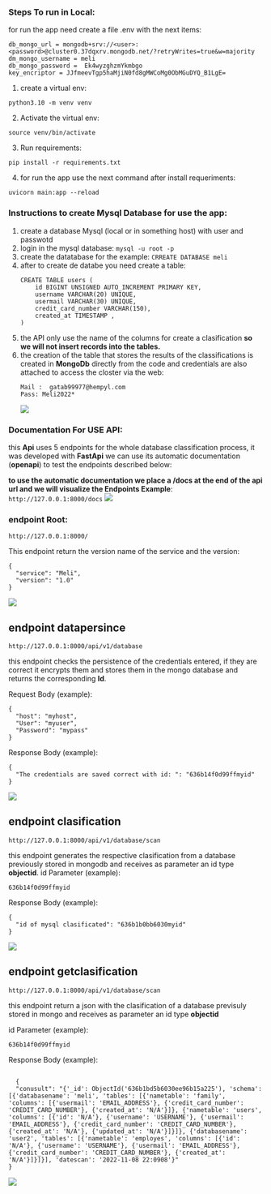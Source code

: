  ### Steps To run in Local:
for run the app need create a file .env with the next items:

```
db_mongo_url = mongodb+srv://<user>:<password>@cluster0.37dqxrv.mongodb.net/?retryWrites=true&w=majority
dm_mongo_username = meli
db_mongo_password =  Ek4wyzghzmYkmbgo
key_encriptor = JJfmeevTgp5haMjiN0fd8gMWCoMg0ObMGuDYQ_B1LgE=
```

1. create a virtual env:
```
python3.10 -m venv venv
```

2. Activate the virtual env:
```
source venv/bin/activate
```

3. Run requirements:
```
pip install -r requirements.txt
```

4. for run the app use the next command after install requeriments:

```
uvicorn main:app --reload
```

 ### Instructions to create Mysql Database for use the app:

 1. create a database Mysql (local or in something host) with user and passwotd
 2. login in the mysql database:
    ```mysql -u root -p```
 3. create the datatabase for the example:
    ```CRREATE DATABASE meli```
 4. after to create de databe you need create a table:
    ```
    CREATE TABLE users (
        id BIGINT UNSIGNED AUTO_INCREMENT PRIMARY KEY,
        username VARCHAR(20) UNIQUE,
        usermail VARCHAR(30) UNIQUE,
        credit_card_number VARCHAR(150),
        created_at TIMESTAMP ,
    )
    ```
5. the API only use the name of the columns for create a clasification **so we will not insert records into the tables.**
6. the creation of the table that stores the results of the classifications is created in **MongoDb** directly from the code and credentials are also attached to access the closter via the web:
     ```
     Mail :  gatab99977@hempyl.com
     Pass: Meli2022*
    ```
    ![](https://i.ibb.co/6mLmS4M/mongodb.png)

### Documentation For USE API:
this **Api** uses 5 endpoints for the whole database classification process, it was developed with **FastApi** we can use its automatic documentation (**openapi**) to test the endpoints described below:

**to use the automatic documentation we place a /docs at the end of the api url and we will visualize the Endpoints  Example**:
     ```
    http://127.0.0.1:8000/docs
    ```
    ![](https://i.ibb.co/pXBTvqP/openapi.png)

### endpoint Root:
```
http://127.0.0.1:8000/
```
This endpoint return the version name of the service and the version:
```
{
  "service": "Meli",
  "version": "1.0"
}
```
![](assets/endpoint_root.gif)


## endpoint datapersince
```
http://127.0.0.1:8000/api/v1/database
```

this endpoint checks the persistence of the credentials entered, if they are correct it encrypts them and stores them in the mongo database and returns the corresponding **Id**.

Request Body (example):
```
{
  "host": "myhost",
  "User": "myuser",
  "Password": "mypass"
}
```

Response Body (example):
```
{
  "The credentials are saved correct with id: ": "636b14f0d99ffmyid"
}
```
![](assets/endpoint_persistence.gif)

## endpoint clasification
```
http://127.0.0.1:8000/api/v1/database/scan
```

this endpoint generates the respective clasification from a database previously stored in mongodb and receives as parameter an id type **objectid**.
id Parameter (example):
```
636b14f0d99ffmyid
```

Response Body (example):
```
{
  "id of mysql clasificated": "636b1b0bb6030myid"
}
```
![](assets/endpoint_clasification.gif)

## endpoint getclasification

```
http://127.0.0.1:8000/api/v1/database/scan
```


this endpoint return  a json with the clasification of a database previsuly stored in mongo and receives as parameter an id type **objectid**

id Parameter (example):
```
636b14f0d99ffmyid
```

Response Body (example):
```

  {
  "conusult": "{'_id': ObjectId('636b1bd5b6030ee96b15a225'), 'schema': [{'databasename': 'meli', 'tables': [{'nametable': 'family', 'columns': [{'usermail': 'EMAIL_ADDRESS'}, {'credit_card_number': 'CREDIT_CARD_NUMBER'}, {'created_at': 'N/A'}]}, {'nametable': 'users', 'columns': [{'id': 'N/A'}, {'username': 'USERNAME'}, {'usermail': 'EMAIL_ADDRESS'}, {'credit_card_number': 'CREDIT_CARD_NUMBER'}, {'created_at': 'N/A'}, {'updated_at': 'N/A'}]}]}, {'databasename': 'user2', 'tables': [{'nametable': 'employes', 'columns': [{'id': 'N/A'}, {'username': 'USERNAME'}, {'usermail': 'EMAIL_ADDRESS'}, {'credit_card_number': 'CREDIT_CARD_NUMBER'}, {'created_at': 'N/A'}]}]}], 'datescan': '2022-11-08 22:0908'}"
}

```
![](assets/endpoint_getclasification.gif)
